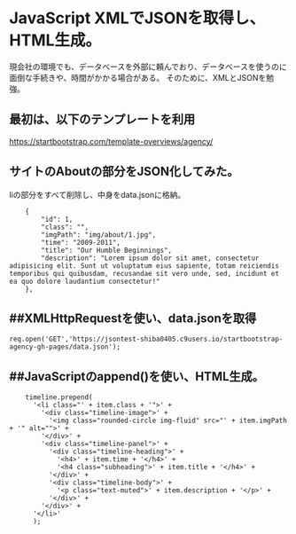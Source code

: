 JavaScript XMLでJSONを取得し、HTML生成。  
==================

現会社の環境でも、データベースを外部に頼んでおり、データベースを使うのに面倒な手続きや、時間がかかる場合がある。
そのために、XMLとJSONを勉強。


最初は、以下のテンプレートを利用  
---------------------------------
https://startbootstrap.com/template-overviews/agency/

サイトのAboutの部分をJSON化してみた。 
---------------------------------
liの部分をすべて削除し、中身をdata.jsonに格納。  
```
    {  
        "id": 1,    
        "class": "",  
        "imgPath": "img/about/1.jpg",  
        "time": "2009-2011",  
        "title": "Our Humble Beginnings",  
        "description": "Lorem ipsum dolor sit amet, consectetur adipisicing elit. Sunt ut voluptatum eius sapiente, totam reiciendis temporibus qui quibusdam, recusandae sit vero unde, sed, incidunt et ea quo dolore laudantium consectetur!"  
    },  
```

##XMLHttpRequestを使い、data.jsonを取得  
---------------------------------
`req.open('GET','https://jsontest-shiba0405.c9users.io/startbootstrap-agency-gh-pages/data.json');`

##JavaScriptのappend()を使い、HTML生成。
---------------------------------
```
    timeline.prepend(  
      '<li class="' + item.class + '">' +  
        '<div class="timeline-image">' +  
          '<img class="rounded-circle img-fluid" src="' + item.imgPath + '" alt="">' +   
        '</div>' +  
        '<div class="timeline-panel">' +   
          '<div class="timeline-heading">' +   
            '<h4>' + item.time + '</h4>' +   
            '<h4 class="subheading">' + item.title + '</h4>' +  
          '</div>' +  
          '<div class="timeline-body">' +  
            '<p class="text-muted">' + item.description + '</p>' +   
          '</div>' +  
        '</div>' +  
      '</li>'   
      );  
```
